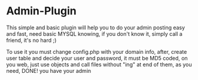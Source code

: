 # Admin-Plugin
This simple and basic plugin will help you to do your admin posting easy and fast, need basic MYSQL knowing, if you don't know it, simply call a friend, it's no hard ;)

To use it you must change config.php with your domain info, after, create user table and decide your user and password, it must be MD5 coded, on you web, just use objects and call files without "ing" at end of them, as you need, DONE! you have your admin 
